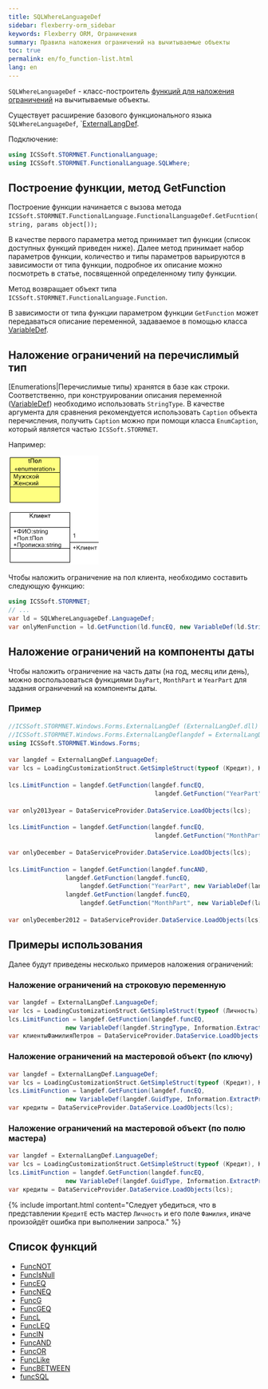 ```yaml
---
title: SQLWhereLanguageDef
sidebar: flexberry-orm_sidebar
keywords: Flexberry ORM, Ограничения
summary: Правила наложения ограничений на вычитываемые объекты
toc: true
permalink: en/fo_function-list.html
lang: en
---
```


`SQLWhereLanguageDef` - класс-построитель [функций для наложения ограничений](fo_limit-function.html) на вычитываемые объекты.

Существует расширение базового функционального языка `SQLWhereLanguageDef`, `[ExternalLangDef](fo_external-lang-def.html).

Подключение:

``` csharp
using ICSSoft.STORMNET.FunctionalLanguage;
using ICSSoft.STORMNET.FunctionalLanguage.SQLWhere;
```

## Построение функции, метод GetFunction

Построение функции начинается с вызова метода `ICSSoft.STORMNET.FunctionalLanguage.FunctionalLanguageDef.GetFucntion(string, params object[));`

В качестве первого параметра метод принимает тип функции (список доступных функций приведен ниже). Далее метод принимает набор параметров функции, количество и типы параметров варьируются в зависимости от типа функции, подробное их описание можно посмотреть в статье, посвященной определенному типу функции.

Метод возвращает объект типа `ICSSoft.STORMNET.FunctionalLanguage.Function`.

В зависимости от типа функции параметром функции `GetFunction` может передаваться  описание переменной, задаваемое в помощью класса [VariableDef](fo_variable-def.html).

## Наложение ограничений на перечислимый тип

[Enumerations|Перечислимые типы) хранятся в базе как строки. Соответственно, при конструировании описания переменной ([VariableDef](fo_variable-def.html)) необходимо использовать `StringType`. В качестве аргумента для сравнения рекомендуется использовать `Caption` объекта перечисления, получить `Caption` можно при помощи класса `EnumCaption`, который является частью `ICSSoft.STORMNET`.

Например:

![](/images/pages/products/flexberry-orm/query-language/Pol.PNG)
 
Чтобы наложить ограничение на пол клиента, необходимо составить следующую функцию:

```csharp
using ICSSoft.STORMNET;
// ...
var ld = SQLWhereLanguageDef.LanguageDef;
var onlyMenFunction = ld.GetFunction(ld.funcEQ, new VariableDef(ld.StringType, Information.ExtractPropertyPath<Клиент>(x => x.Пол)), EnumCaption.GetCaptionFor(tПол.Мужской));
```

## Наложение ограничений на компоненты даты

Чтобы наложить ограничение на часть даты (на год, месяц или день), можно воспользоваться функциями `DayPart`, `MonthPart` и `YearPart` для задания ограничений на компоненты даты.

### Пример

```csharp
//ICSSoft.STORMNET.Windows.Forms.ExternalLangDef (ExternalLangDef.dll)
//ICSSoft.STORMNET.Windows.Forms.ExternalLangDeflangdef = ExternalLangDef.LanguageDef;
using ICSSoft.STORMNET.Windows.Forms;

var langdef = ExternalLangDef.LanguageDef;
var lcs = LoadingCustomizationStruct.GetSimpleStruct(typeof (Кредит), Кредит.Views.КредитE);

lcs.LimitFunction = langdef.GetFunction(langdef.funcEQ,
                                         langdef.GetFunction("YearPart", new VariableDef(langdef.DateTimeType, "ДатаВыдачи")), "2013");

var only2013year = DataServiceProvider.DataService.LoadObjects(lcs);

lcs.LimitFunction = langdef.GetFunction(langdef.funcEQ,
                                         langdef.GetFunction("MonthPart", new VariableDef(langdef.DateTimeType, "ДатаВыдачи")), "12");

var onlyDecember = DataServiceProvider.DataService.LoadObjects(lcs);

lcs.LimitFunction = langdef.GetFunction(langdef.funcAND,
                langdef.GetFunction(langdef.funcEQ, 
                    langdef.GetFunction("YearPart", new VariableDef(langdef.DateTimeType, "ДатаВыдачи")), "2012"),
                langdef.GetFunction(langdef.funcEQ, 
                    langdef.GetFunction("MonthPart", new VariableDef(langdef.DateTimeType, "ДатаВыдачи")), "12"));

var onlyDecember2012 = DataServiceProvider.DataService.LoadObjects(lcs);
```

## Примеры использования

Далее будут приведены несколько примеров наложения ограничений:

### Наложение ограничений на строковую переменную

```csharp
var langdef = ExternalLangDef.LanguageDef;
var lcs = LoadingCustomizationStruct.GetSimpleStruct(typeof (Личность), Личность.Views.ЛичностьE);
lcs.LimitFunction = langdef.GetFunction(langdef.funcEQ,
	            new VariableDef(langdef.StringType, Information.ExtractPropertyPath<Личность>(x => x.Фамилия)), "Петров");
var клиентыФамилияПетров = DataServiceProvider.DataService.LoadObjects(lcs);
```

### Наложение ограничений на мастеровой объект (по ключу)

```csharp
var langdef = ExternalLangDef.LanguageDef;
var lcs = LoadingCustomizationStruct.GetSimpleStruct(typeof (Кредит), Кредит.Views.КредитE);
lcs.LimitFunction = langdef.GetFunction(langdef.funcEQ,
	            new VariableDef(langdef.GuidType, Information.ExtractPropertyPath<Кредит>(x => x.Личность)), "64F45BC3-339B-4FBA-A036-C5E9FE9EAE53");
var кредиты = DataServiceProvider.DataService.LoadObjects(lcs);
```

### Наложение ограничений на мастеровой объект (по полю мастера)

```csharp
var langdef = ExternalLangDef.LanguageDef;
var lcs = LoadingCustomizationStruct.GetSimpleStruct(typeof (Кредит), Кредит.Views.КредитE);
lcs.LimitFunction = langdef.GetFunction(langdef.funcEQ,
	            new VariableDef(langdef.GuidType, Information.ExtractPropertyPath<Кредит>(x => x.Личность.Фамилия)), "Петров");
var кредиты = DataServiceProvider.DataService.LoadObjects(lcs);
```

{% include important.html content="Следует убедиться, что в представлении `КредитE` есть мастер `Личность` и его поле `Фамилия`, иначе произойдёт ошибка при выполнении запроса." %}

## Список функций

* [FuncNOT](fo_func-not.html)
* [FuncIsNull](fo_func-is-null.html)
* [FuncEQ](fo_func-eq.html)
* [FuncNEQ](fo_func-neq.html)
* [FuncG](fo_compare-functions.html)
* [FuncGEQ](fo_compare-functions.html)
* [FuncL](fo_compare-functions.html)
* [FuncLEQ](fo_compare-functions.html)
* [FuncIN](fo_func-in.html)
* [FuncAND](fo_func-and.html)
* [FuncOR](fo_func-or.html)
* [FuncLike](fo_func-like.html)
* [FuncBETWEEN](fo_func-between.html)
* [funcSQL](fo_func-sql.html)
